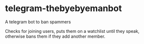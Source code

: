 # telegram-thebyebyemanbot
A telegram bot to ban spammers

Checks for joining users, puts them on a watchlist until they speak, otherwise bans them if they add another member.

